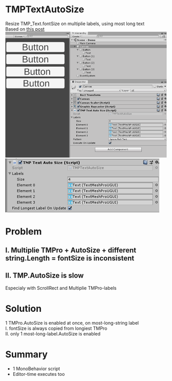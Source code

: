 # TMPTextAutoSize
Resize TMP_Text.fontSize on multiplie labels, using most long text 
<br>Based on [this post](https://forum.unity.com/threads/textmeshpro-precull-dorebuilds-performance.762968/#post-5083490)
![alt text](https://github.com/mitay-walle/Unity3d-TMPro-Text-AutoSize/blob/master/TMPTextAutoSize_example.gif)
![alt text](https://github.com/mitay-walle/Unity3d-TMPro-Text-AutoSize/blob/master/inspector_preview.png)
# Problem

## I. Multiplie TMPro + AutoSize + different string.Length = fontSize is inconsistent
## II. TMP.AutoSize is slow
Especialy with ScrollRect and Multiplie TMPro-labels

# Solution
1 TMPro.AutoSize is enabled at once, on most-long-string label
<br>I. fontSize is always copied from longiest TMPro
<br>II. only 1 most-long-label.AutoSize is enabled

# Summary
- 1 MonoBehavior script
- Editor-time executes too
